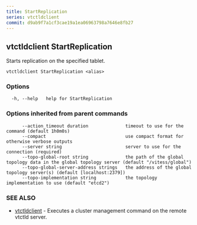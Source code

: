 ```yaml
---
title: StartReplication
series: vtctldclient
commit: d9ab9f7a1cf3cae19a1ea06963798a7646e8fb27
---
```

## vtctldclient StartReplication

Starts replication on the specified tablet.

```
vtctldclient StartReplication <alias>
```

### Options

```
  -h, --help   help for StartReplication
```

### Options inherited from parent commands

```
      --action_timeout duration              timeout to use for the command (default 1h0m0s)
      --compact                              use compact format for otherwise verbose outputs
      --server string                        server to use for the connection (required)
      --topo-global-root string              the path of the global topology data in the global topology server (default "/vitess/global")
      --topo-global-server-address strings   the address of the global topology server(s) (default [localhost:2379])
      --topo-implementation string           the topology implementation to use (default "etcd2")
```

### SEE ALSO

* [vtctldclient](../)	 - Executes a cluster management command on the remote vtctld server.


